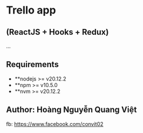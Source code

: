 # Trello app 
## (ReactJS + Hooks + Redux)
...
## Requirements
* **nodejs >= v20.12.2
* **npm >= v10.5.0
* **nvm >= v20.12.2

## Author: Hoàng Nguyễn Quang Việt 
fb: https://www.facebook.com/convit02 